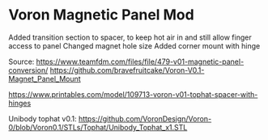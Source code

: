# Voron Magnetic Panel Mod
Added transition section to spacer, to keep hot air in and still allow finger access to panel
Changed magnet hole size
Added corner mount with hinge

Source:
https://www.teamfdm.com/files/file/479-v01-magnetic-panel-conversion/
https://github.com/bravefruitcake/Voron-V0.1-Magnet_Panel_Mount

https://www.printables.com/model/109713-voron-v01-tophat-spacer-with-hinges

Unibody tophat v0.1:
https://github.com/VoronDesign/Voron-0/blob/Voron0.1/STLs/Tophat/Unibody_Tophat_x1.STL
